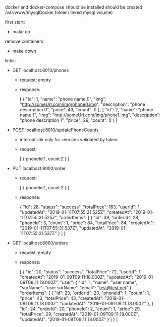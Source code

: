 docker and docker-compose should be installed 
should be created /var/www/mysqlDocker folder (linked mysql volume)

first start:
 - make up

remove containers:
 - make down
 


links:
 - GET localhost:8010/phones
   - request: empty
   - response: 
     
     [
       {
         "id": 1,
         "name": "phone name 0",
         "img": "http://someUrl.com/img/phone0.img",
         "description": "phone description 0",
         "price": 43,
         "count": 0
       },
       {
         "id": 2,
         "name": "phone name 1",
         "img": "http://someUrl.com/img/phone1.img",
         "description": "phone description 1",
         "price": 29,
         "count": 0
       }
     ]
     
 - POST localhost:8010/updatePhoneCounts
   - internal link only for services validated by token
   - request:
     
     [
       {
         phoneId:1,
         count:2
       }
     ]
 
 - PUT localhost:8000/order
   - request:
   
      [
       {
         phoneId:1,
         count:2
       }
      ]
   - response:
     
     {
       "id": 28,
       "status": "success",
       "totalPrice": 163,
       "userId": 1,
       "updatedAt": "2019-01-11T07:55:31.525Z",
       "createdAt": "2019-01-11T07:55:31.525Z",
       "orderItems": [
         {
           "id": 39,
           "orderId": 28,
           "phoneId": 3,
           "count": 1,
           "price": 84,
           "totalPrice": 84,
           "createdAt": "2019-01-11T07:55:31.537Z",
           "updatedAt": "2019-01-11T07:55:31.537Z"
         }
       ]
     }
 
 - GET localhost:8000/orders
   - request: empty
   - response: 
   
     [
       {
         "id": 20,
         "status": "success",
         "totalPrice": 72,
         "userId": 1,
         "createdAt": "2019-01-09T09:11:18.000Z",
         "updatedAt": "2019-01-09T09:11:18.000Z",
         "user": {
           "id": 1,
           "name": "user name",
           "surName": "user surName",
           "email": "test@test.net"
         },
         "orderItems": [
           {
             "id": 23,
             "orderId": 20,
             "phoneId": 1,
             "count": 1,
             "price": 43,
             "totalPrice": 43,
             "createdAt": "2019-01-09T09:11:18.000Z",
             "updatedAt": "2019-01-09T09:11:18.000Z"
           },
           {
             "id": 24,
             "orderId": 20,
             "phoneId": 2,
             "count": 1,
             "price": 29,
             "totalPrice": 29,
             "createdAt": "2019-01-09T09:11:18.000Z",
             "updatedAt": "2019-01-09T09:11:18.000Z"
           }
         ]
       }
     ]
     
